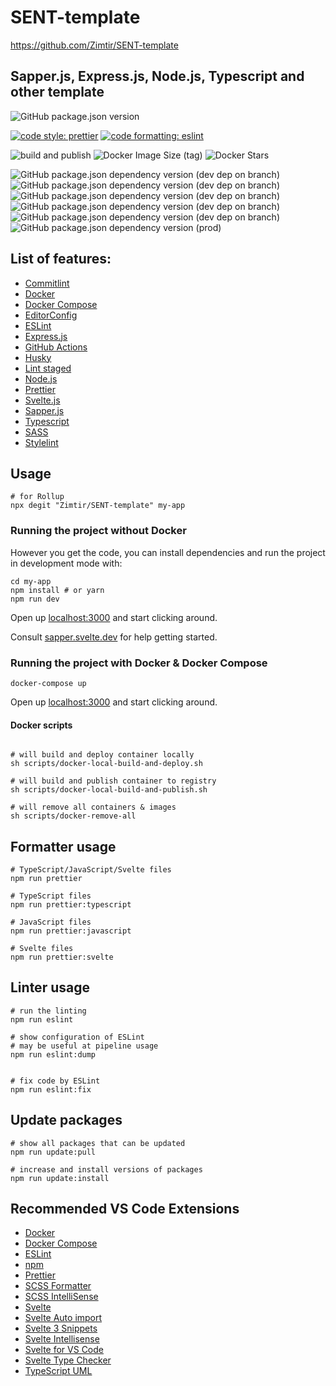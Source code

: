 # SENT-template

https://github.com/Zimtir/SENT-template

## Sapper.js, Express.js, Node.js, Typescript and other template

![GitHub package.json version](https://img.shields.io/github/package-json/v/Zimtir/SENT-template)

[![code style: prettier](https://img.shields.io/badge/code_style-prettier-ff69b4.svg?style=flat-square)](https://github.com/prettier/prettier)
[![code formatting: eslint](https://img.shields.io/badge/code%20linter-eslint-brightgreen?style=flat-square)](https://github.com/eslint/eslint)

![build and publish](https://github.com/Zimtir/SENT-template/workflows/build%20and%20publish/badge.svg)
![Docker Image Size (tag)](https://img.shields.io/docker/image-size/9e3u2f0b1/sent-template/latest?logo=Docker)
![Docker Stars](https://img.shields.io/docker/stars/9e3u2f0b1/sent-template?logo=Docker)

![GitHub package.json dependency version (dev dep on branch)](https://img.shields.io/github/package-json/dependency-version/Zimtir/sent-template/dev/rollup?color=green&logo=Rollup)
![GitHub package.json dependency version (dev dep on branch)](https://img.shields.io/github/package-json/dependency-version/Zimtir/sent-template/dev/sapper?color=green)
![GitHub package.json dependency version (dev dep on branch)](https://img.shields.io/github/package-json/dependency-version/Zimtir/sent-template/dev/svelte?color=green)
![GitHub package.json dependency version (dev dep on branch)](https://img.shields.io/github/package-json/dependency-version/Zimtir/sent-template/dev/eslint?color=green)
![GitHub package.json dependency version (dev dep on branch)](https://img.shields.io/github/package-json/dependency-version/Zimtir/sent-template/dev/prettier?color=green)
![GitHub package.json dependency version (prod)](https://img.shields.io/github/package-json/dependency-version/Zimtir/sent-template/typescript?color=green)

## List of features:

- [Commitlint](https://github.com/conventional-changelog/commitlint)
- [Docker](https://www.docker.com/)
- [Docker Compose](https://docs.docker.com/compose/)
- [EditorConfig](https://editorconfig.org/)
- [ESLint](https://eslint.org/)
- [Express.js](https://www.npmjs.com/package/express)
- [GitHub Actions](https://docs.github.com/en/actions)
- [Husky](https://github.com/typicode/husky)
- [Lint staged](https://github.com/okonet/lint-staged)
- [Node.js](https://nodejs.org/en/)
- [Prettier](https://prettier.io/)
- [Svelte.js](https://svelte.dev/)
- [Sapper.js](https://sapper.svelte.dev/)
- [Typescript](https://www.typescriptlang.org/)
- [SASS](https://sass-lang.com/documentation)
- [Stylelint](https://github.com/stylelint/stylelint)

## Usage

```shell
# for Rollup
npx degit "Zimtir/SENT-template" my-app
```

### Running the project without Docker

However you get the code, you can install dependencies and run the project in development mode with:

```shell
cd my-app
npm install # or yarn
npm run dev
```

Open up [localhost:3000](http://localhost:3000) and start clicking around.

Consult [sapper.svelte.dev](https://sapper.svelte.dev) for help getting started.

### Running the project with Docker & Docker Compose

```shell
docker-compose up
```

Open up [localhost:3000](http://localhost:3000) and start clicking around.

#### Docker scripts

```shell

# will build and deploy container locally
sh scripts/docker-local-build-and-deploy.sh

# will build and publish container to registry
sh scripts/docker-local-build-and-publish.sh

# will remove all containers & images
sh scripts/docker-remove-all
```

## Formatter usage

```shell
# TypeScript/JavaScript/Svelte files
npm run prettier

# TypeScript files
npm run prettier:typescript

# JavaScript files
npm run prettier:javascript

# Svelte files
npm run prettier:svelte
```

## Linter usage

```shell
# run the linting
npm run eslint

# show configuration of ESLint
# may be useful at pipeline usage
npm run eslint:dump


# fix code by ESLint
npm run eslint:fix
```

## Update packages

```shell
# show all packages that can be updated
npm run update:pull

# increase and install versions of packages
npm run update:install
```

## Recommended VS Code Extensions

- [Docker](https://marketplace.visualstudio.com/items?itemName=ms-azuretools.vscode-docker)
- [Docker Compose](https://marketplace.visualstudio.com/items?itemName=p1c2u.docker-compose)
- [ESLint](https://marketplace.visualstudio.com/items?itemName=dbaeumer.vscode-eslint)
- [npm](https://marketplace.visualstudio.com/items?itemName=eg2.vscode-npm-script)
- [Prettier](https://marketplace.visualstudio.com/items?itemName=esbenp.prettier-vscode)
- [SCSS Formatter](https://marketplace.visualstudio.com/items?itemName=sibiraj-s.vscode-scss-formatter)
- [SCSS IntelliSense](https://marketplace.visualstudio.com/items?itemName=mrmlnc.vscode-scss)
- [Svelte](https://marketplace.visualstudio.com/items?itemName=JamesBirtles.svelte-vscode)
- [Svelte Auto import](https://marketplace.visualstudio.com/items?itemName=pivaszbs.svelte-autoimport)
- [Svelte 3 Snippets](https://marketplace.visualstudio.com/items?itemName=fivethree.vscode-svelte-snippets)
- [Svelte Intellisense](https://marketplace.visualstudio.com/items?itemName=ardenivanov.svelte-intellisense)
- [Svelte for VS Code](https://marketplace.visualstudio.com/items?itemName=svelte.svelte-vscode)
- [Svelte Type Checker](https://marketplace.visualstudio.com/items?itemName=halfnelson.svelte-type-checker-vscode)
- [TypeScript UML](https://marketplace.visualstudio.com/items?itemName=myxvisual.vscode-ts-uml)
